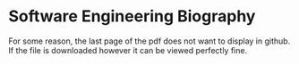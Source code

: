 # Software Engineering Biography
For some reason, the last page of the pdf does not want to display in github. If the file is downloaded however it can be viewed perfectly fine.
